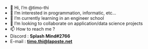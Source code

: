 - 👋 Hi, I’m @timo-thi
- 👀 I’m interested in programmation, informatic, etc...
- 🌱 I’m currently learning in an engineer school
- 💞️ I’m looking to collaborate on application/data science projects
- 📫 How to reach me ?
-   Discord : **Splash Mind#2766**
-   E-mail : **timo.thi@laposte.net**

<!---
timo-thi/timo-thi is a ✨ special ✨ repository because its `README.md` (this file) appears on your GitHub profile.
You can click the Preview link to take a look at your changes.
--->
